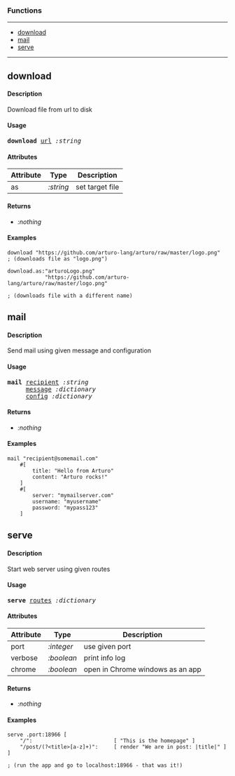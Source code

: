 ### Functions

---

<!--ts-->
   * [download](#download)
   * [mail](#mail)
   * [serve](#serve)
<!--te-->

---


## download

#### Description

Download file from url to disk

#### Usage

<pre>
<b>download</b> <ins>url</ins> <i>:string</i>
</pre>
#### Attributes

|Attribute|Type|Description|
|---|---|---|
|as|<i>:string</i>|set target file|

#### Returns

- *:nothing*

#### Examples

```red
download "https://github.com/arturo-lang/arturo/raw/master/logo.png"
; (downloads file as "logo.png")

download.as:"arturoLogo.png"
            "https://github.com/arturo-lang/arturo/raw/master/logo.png"

; (downloads file with a different name)
```

## mail

#### Description

Send mail using given message and configuration

#### Usage

<pre>
<b>mail</b> <ins>recipient</ins> <i>:string</i>
     <ins>message</ins> <i>:dictionary</i>
     <ins>config</ins> <i>:dictionary</i>
</pre>

#### Returns

- *:nothing*

#### Examples

```red
mail "recipient@somemail.com"
    #[
        title: "Hello from Arturo"
        content: "Arturo rocks!"
    ]
    #[
        server: "mymailserver.com"
        username: "myusername"
        password: "mypass123"
    ]
```

## serve

#### Description

Start web server using given routes

#### Usage

<pre>
<b>serve</b> <ins>routes</ins> <i>:dictionary</i>
</pre>
#### Attributes

|Attribute|Type|Description|
|---|---|---|
|port|<i>:integer</i>|use given port|
|verbose|<i>:boolean</i>|print info log|
|chrome|<i>:boolean</i>|open in Chrome windows as an app|

#### Returns

- *:nothing*

#### Examples

```red
serve .port:18966 [
    "/":                          [ "This is the homepage" ]
    "/post/(?<title>[a-z]+)":     [ render "We are in post: |title|" ]
]

; (run the app and go to localhost:18966 - that was it!)
```